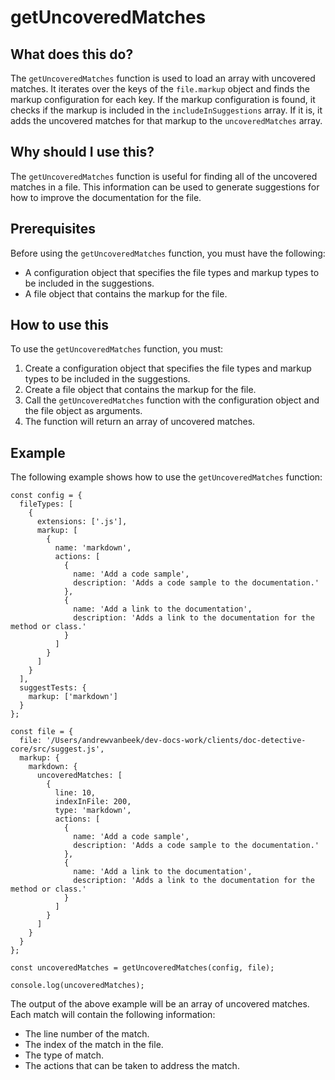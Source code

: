 
  
   # **getUncoveredMatches**

## What does this do?

The `getUncoveredMatches` function is used to load an array with uncovered matches. It iterates over the keys of the `file.markup` object and finds the markup configuration for each key. If the markup configuration is found, it checks if the markup is included in the `includeInSuggestions` array. If it is, it adds the uncovered matches for that markup to the `uncoveredMatches` array.

## Why should I use this?

The `getUncoveredMatches` function is useful for finding all of the uncovered matches in a file. This information can be used to generate suggestions for how to improve the documentation for the file.

## Prerequisites

Before using the `getUncoveredMatches` function, you must have the following:

* A configuration object that specifies the file types and markup types to be included in the suggestions.
* A file object that contains the markup for the file.

## How to use this

To use the `getUncoveredMatches` function, you must:

1. Create a configuration object that specifies the file types and markup types to be included in the suggestions.
2. Create a file object that contains the markup for the file.
3. Call the `getUncoveredMatches` function with the configuration object and the file object as arguments.
4. The function will return an array of uncovered matches.

## Example

The following example shows how to use the `getUncoveredMatches` function:

```
const config = {
  fileTypes: [
    {
      extensions: ['.js'],
      markup: [
        {
          name: 'markdown',
          actions: [
            {
              name: 'Add a code sample',
              description: 'Adds a code sample to the documentation.'
            },
            {
              name: 'Add a link to the documentation',
              description: 'Adds a link to the documentation for the method or class.'
            }
          ]
        }
      ]
    }
  ],
  suggestTests: {
    markup: ['markdown']
  }
};

const file = {
  file: '/Users/andrewvanbeek/dev-docs-work/clients/doc-detective-core/src/suggest.js',
  markup: {
    markdown: {
      uncoveredMatches: [
        {
          line: 10,
          indexInFile: 200,
          type: 'markdown',
          actions: [
            {
              name: 'Add a code sample',
              description: 'Adds a code sample to the documentation.'
            },
            {
              name: 'Add a link to the documentation',
              description: 'Adds a link to the documentation for the method or class.'
            }
          ]
        }
      ]
    }
  }
};

const uncoveredMatches = getUncoveredMatches(config, file);

console.log(uncoveredMatches);
```

The output of the above example will be an array of uncovered matches. Each match will contain the following information:

* The line number of the match.
* The index of the match in the file.
* The type of match.
* The actions that can be taken to address the match.
  
  